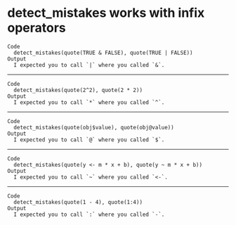 # detect_mistakes works with infix operators

    Code
      detect_mistakes(quote(TRUE & FALSE), quote(TRUE | FALSE))
    Output
      I expected you to call `|` where you called `&`.

---

    Code
      detect_mistakes(quote(2^2), quote(2 * 2))
    Output
      I expected you to call `*` where you called `^`.

---

    Code
      detect_mistakes(quote(obj$value), quote(obj@value))
    Output
      I expected you to call `@` where you called `$`.

---

    Code
      detect_mistakes(quote(y <- m * x + b), quote(y ~ m * x + b))
    Output
      I expected you to call `~` where you called `<-`.

---

    Code
      detect_mistakes(quote(1 - 4), quote(1:4))
    Output
      I expected you to call `:` where you called `-`.

